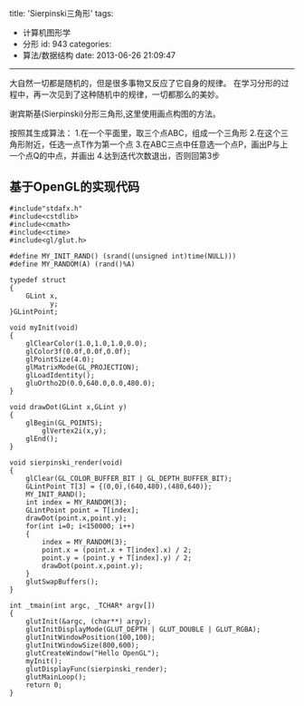 title: 'Sierpinski三角形'
tags:
  - 计算机图形学
  - 分形
id: 943
categories:
  - 算法/数据结构
date: 2013-06-26 21:09:47
---

大自然一切都是随机的，但是很多事物又反应了它自身的规律。
在学习分形的过程中，再一次见到了这种随机中的规律，一切都那么的美妙。

谢宾斯基(Sierpinski)分形三角形,这里使用画点构图的方法。

按照其生成算法：
1.在一个平面里，取三个点ABC，组成一个三角形 
2.在这个三角形附近，任选一点T作为第一个点 
3.在ABC三点中任意选一个点P，画出P与上一个点Q的中点，并画出
4.达到迭代次数退出，否则回第3步 

<!--more-->

## 基于OpenGL的实现代码

```
#include"stdafx.h"
#include<cstdlib>
#include<cmath>
#include<ctime>
#include<gl/glut.h>

#define MY_INIT_RAND() (srand((unsigned int)time(NULL)))
#define MY_RANDOM(A) (rand()%A)

typedef struct
{
	GLint x,
		  y;
}GLintPoint;

void myInit(void)
{
	glClearColor(1.0,1.0,1.0,0.0);
	glColor3f(0.0f,0.0f,0.0f);
	glPointSize(4.0);
	glMatrixMode(GL_PROJECTION);
	glLoadIdentity();
	gluOrtho2D(0.0,640.0,0.0,480.0);
}

void drawDot(GLint x,GLint y)
{
	glBegin(GL_POINTS);
		glVertex2i(x,y);
	glEnd();
}

void sierpinski_render(void)
{
	glClear(GL_COLOR_BUFFER_BIT | GL_DEPTH_BUFFER_BIT);
	GLintPoint T[3] = {(0,0),(640,480),(480,640)};
	MY_INIT_RAND();
	int index = MY_RANDOM(3);
	GLintPoint point = T[index];
	drawDot(point.x,point.y);
	for(int i=0; i<150000; i++)
	{
		index = MY_RANDOM(3);
		point.x = (point.x + T[index].x) / 2;
		point.y = (point.y + T[index].y) / 2;
		drawDot(point.x,point.y);
	}
	glutSwapBuffers(); 
}

int _tmain(int argc, _TCHAR* argv[])
{
	glutInit(&argc, (char**) argv);
	glutInitDisplayMode(GLUT_DEPTH | GLUT_DOUBLE | GLUT_RGBA);
	glutInitWindowPosition(100,100);
	glutInitWindowSize(800,600);
	glutCreateWindow("Hello OpenGL");
	myInit();
	glutDisplayFunc(sierpinski_render);
	glutMainLoop();
	return 0;
}
```